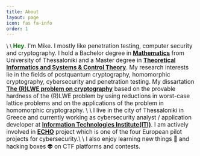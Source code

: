 ```yaml
---
title: About
layout: page
icon: fas fa-info
order: 1
---
```

\\
\\
<span style="font-size:1.1em">
<span style="color:green">**Hey**</span>. I'm Mike. I mostly like penetration testing, computer security and cryptography. I hold a Bachelor degree in [**Mathematics**](https://math.auth.gr/en/) from University of Thessaloniki and a Master degree in [**Theoretical Informatics and Systems & Control Theory**](https://math.auth.gr/en/). 
My research interests lie in the fields of postquantum cryptography, homomorphic cryptography, cybersecurity and penetration testing. My dissartation [**The (R)LWE problem on cryptography**](http://ikee.lib.auth.gr/record/300429?ln=en) based on the provable hardness of the (R)LWE problem by using reductions in worst-case lattice problems and on the applications of the problem in homomorphic cryptography. \\
\\
I live in the city of Thessaloniki in Greece and currently working as cybersecurity analyst / application developer at [**Information Technologies Institute(ITI)**](https://www.iti.gr/iti/index.html). I am actively involved in [**ECHO**](https://echonetwork.eu/) project which is one of the four European pilot projects for cybersecurity.\\
\\
I also enjoy learning new things 📖 and hacking boxes 👽 on CTF platforms and contests.
</span>

